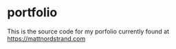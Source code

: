 # portfolio
This is the source code for my porfolio currently found at <a href="https://mattnordstrand.com">https://mattnordstrand.com</a>
